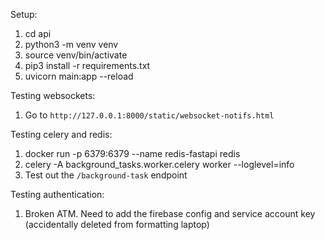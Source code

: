 Setup:
1. cd api
2. python3 -m venv venv
3. source venv/bin/activate
4. pip3 install -r requirements.txt
5. uvicorn main:app --reload

Testing websockets:
1. Go to `http://127.0.0.1:8000/static/websocket-notifs.html`

Testing celery and redis:
1. docker run -p 6379:6379 --name redis-fastapi redis
2. celery -A background_tasks.worker.celery worker --loglevel=info
3. Test out the `/background-task` endpoint

Testing authentication:
1. Broken ATM. Need to add the firebase config and service account key (accidentally deleted from formatting laptop)
